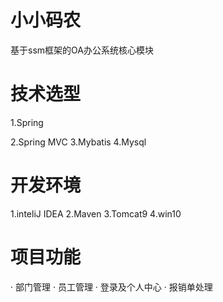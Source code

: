 # 小小码农
基于ssm框架的OA办公系统核心模块
# 技术选型
1.Spring

2.Spring MVC
3.Mybatis
4.Mysql
# 开发环境
1.inteliJ IDEA
2.Maven
3.Tomcat9
4.win10
# 项目功能
· 部门管理
· 员工管理
· 登录及个人中心
· 报销单处理
